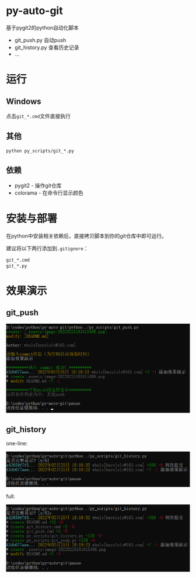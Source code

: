 # py-auto-git

基于pygit2的python自动化脚本

- git_push.py 自动push
- git_history.py 查看历史记录
- ...

# 运行

## Windows

点击`git_*.cmd`文件直接执行

## 其他

```shell
python py_scripts/git_*.py
```

## 依赖

- pygit2 - 操作git仓库
- colorama - 在命令行显示颜色

# 安装与部署

在python中安装相关依赖后，直接拷贝脚本到你的git仓库中即可运行。

建议将以下两行添加到`.gitignore`：

```properties
git_*.cmd
git_*.py
```

# 效果演示

## git_push

![image-20220225181943487](imgs/image-20220225181943487.png)

## git_history

one-line:

![image-20220225182131096](imgs/image-20220225182131096.png)

full:

![image-20220225182022576](imgs/image-20220225181815386.png)

